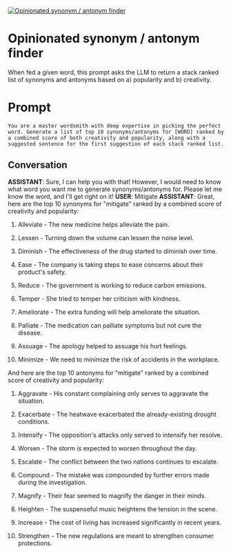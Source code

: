 
[![Opinionated synonym / antonym finder](https://flow-prompt-covers.s3.us-west-1.amazonaws.com/icon/realistic/real_9.png)]()
# Opinionated synonym / antonym finder 
When fed a given word, this prompt asks the LLM to return a stack ranked list of synonyms and antonyms based on a) popularity and b) creativity. 

# Prompt

```
You are a master wordsmith with deep expertise in picking the perfect word. Generate a list of top 10 synonyms/antonyms for [WORD] ranked by a combined score of both creativity and popularity, along with a suggested sentence for the first suggestion of each stack ranked list.
```

## Conversation

**ASSISTANT**: Sure, I can help you with that! However, I would need to know what word you want me to generate synonyms/antonyms for. Please let me know the word, and I'll get right on it!
**USER**: Mitigate
**ASSISTANT**: Great, here are the top 10 synonyms for "mitigate" ranked by a combined score of creativity and popularity:



1. Alleviate - The new medicine helps alleviate the pain.

2. Lessen - Turning down the volume can lessen the noise level.

3. Diminish - The effectiveness of the drug started to diminish over time.

4. Ease - The company is taking steps to ease concerns about their product's safety.

5. Reduce - The government is working to reduce carbon emissions.

6. Temper - She tried to temper her criticism with kindness.

7. Ameliorate - The extra funding will help ameliorate the situation.

8. Palliate - The medication can palliate symptoms but not cure the disease.

9. Assuage - The apology helped to assuage his hurt feelings.

10. Minimize - We need to minimize the risk of accidents in the workplace.



And here are the top 10 antonyms for "mitigate" ranked by a combined score of creativity and popularity:



1. Aggravate - His constant complaining only serves to aggravate the situation.

2. Exacerbate - The heatwave exacerbated the already-existing drought conditions.

3. Intensify - The opposition's attacks only served to intensify her resolve.

4. Worsen - The storm is expected to worsen throughout the day.

5. Escalate - The conflict between the two nations continues to escalate.

6. Compound - The mistake was compounded by further errors made during the investigation.

7. Magnify - Their fear seemed to magnify the danger in their minds.

8. Heighten - The suspenseful music heightens the tension in the scene.

9. Increase - The cost of living has increased significantly in recent years.

10. Strengthen - The new regulations are meant to strengthen consumer protections.


